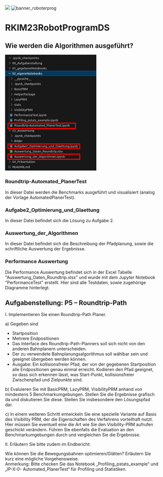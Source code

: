 ![](banner_roboterprog.png)
![banner_roboterprog](https://github.com/maudetroll/RKIM23RobotProgramDS/assets/55143852/bd8dc7ed-b810-44b9-9a9e-70b859f56560)

# RKIM23RobotProgramDS #
## Wie werden die Algorithmen ausgeführt?

<img src="./03_Auswertung/Bilder/ProjektDateistruktur.png" alt="Projekt DateiStruktur" width="300"/>

### Roundtrip-Automated_PlanerTest
In dieser Datei werden die Benchmarks ausgeführt und visualisiert (analog der Vorlage AutomatedPlanerTest).

### Aufgabe2_Optimierung_und_Glaettung
In dieser Datei befindet sich die Lösung zu Aufgabe 2.

### Auswertung_der_Algorithmen
In dieser Datei befindet sich die Beschreibung der Pfadplanung, sowie die schriftliche Auswertung der Ergebnisse.

### Performance Auswertung

Die Performance Auswertung befindet sich in der Excel Tabelle "Auswertung_Daten_Roundtrip.xlsx" und wurde mit dem Jupyter Notebook "PerformanceTest" erstellt. Hier sind alle Testdaten, sowie zugehörige Diagramme hinterlegt. 

## Aufgabenstellung: P5 – Roundtrip-Path ##

I. Implementieren Sie einen Roundtrip-Path Planer.

a) Gegeben sind <br>
* Startposition <br>
* Mehrere Endpositionen <br>
* Das Interface des Roundtrip-Path-Planners soll sich nicht von den anderen
Bahnplanern unterscheiden. <br>
* Der zu verwendete Bahnplanungsalgorithmus soll wählbar sein und
geeignet übergeben werden können. <br>
* Ausgabe: Ein kollisionsfreier Pfad, der von der gegebenen Startposition alle
Endpositionen genau einmal erreicht. Kodieren den Pfad geeignet, so dass
sich erkennen lässt, was Start-Punkt, kollisionsfreier Zwischenpfad und
Zielpunkte sind. <br>

b) Evaluieren Sie mit BasicPRM, LazyPRM, VisibilityPRM anhand von mindestens 5
Benchmarkumgebungen. Stellen Sie die Ergebnisse grafisch da und diskutieren Sie
diese. Stellen Sie insbesondere den Lösungspfad dar.

c) In einem weiteren Schritt entwickeln Sie eine spezielle Variante auf Basis des
Visibility PRM, der die Eigenschaften des Verfahrens vorteilhaft nutzt. Hier müssen
Sie eventuell eine die Art wie Sie den Visibility-PRM aufrufen geschickt verändern.
Führen Sie ebenfalls die Evaluation an den Benchmarkumgebungen durch und
vergleichen Sie die Ergebnisse.

II. Erläutern Sie bitte zudem im Endbericht:

Wie können Sie die Bewegungsbahnen optimieren/Glätten? Erläutern Sie kurz eine
mögliche Vorgehensweise.
<br>
Anmerkung: Bitte checken Sie das Notebook „Profiling_pstats_example“ und „IP-X-0-
Automated_PlanerTest“ für Profiling und Statistiken.

